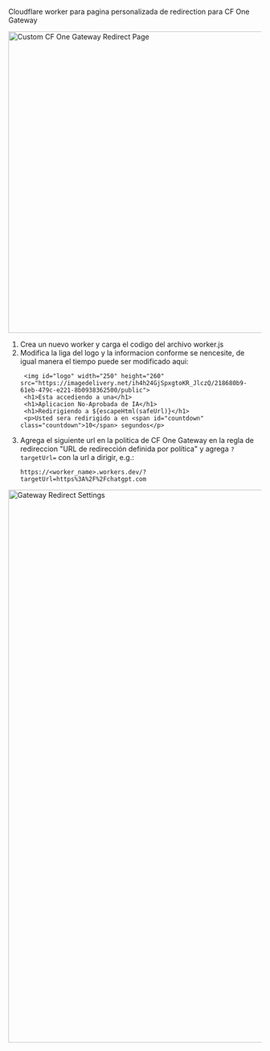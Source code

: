 Cloudflare worker para pagina personalizada de redirection para CF One Gateway

<img src="https://imagedelivery.net/ih4h24GjSpxgtoKR_JlczQ/9d72af37-4fbb-44c5-7c66-ba4beefba900/public" alt="Custom CF One Gateway Redirect Page" width="600"/>

1. Crea un nuevo worker y carga el codigo del archivo worker.js
2. Modifica la liga del logo y la informacion conforme se nencesite, de igual manera el tiempo puede ser modificado aqui:
   ```
    <img id="logo" width="250" height="260" src="https://imagedelivery.net/ih4h24GjSpxgtoKR_JlczQ/218680b9-61eb-479c-e221-8b0938362500/public">
    <h1>Esta accediendo a una</h1>
    <h1>Aplicacion No-Aprobada de IA</h1>
    <h1>Redirigiendo a ${escapeHtml(safeUrl)}</h1>
    <p>Usted sera redirigido a en <span id="countdown" class="countdown">10</span> segundos</p>
   ```
3. Agrega el siguiente url en la politica de CF One Gateway en la regla de redireccion "URL de redirección definida por política" y agrega `?targetUrl=` con la url a dirigir, e.g.:
   ```
   https://<worker_name>.workers.dev/?targetUrl=https%3A%2F%2Fchatgpt.com
   ```

<img src="https://imagedelivery.net/ih4h24GjSpxgtoKR_JlczQ/bae5502b-01bd-4c47-3d97-75b6c9aeb000/public" alt="Gateway Redirect Settings" width="1100"/>
